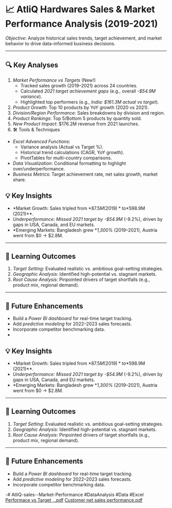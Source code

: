 # 📈 AtliQ Hardwares Sales & Market Performance Analysis (2019-2021)  

*Objective*: Analyze historical sales trends, target achievement, and market behavior to drive data-informed business decisions.  

---

## 🔍 Key Analyses  
1. *Market Performance vs Targets* (New!)  
   - Tracked sales growth (2019–2021) across 24 countries.  
   - Calculated *2021 target achievement gaps* (e.g., overall *-$54.9M variance*).  
   - Highlighted top performers (e.g., *India: $161.3M actual vs target*).  
2. *Product Growth*: Top 10 products by YoY growth (2020 vs 2021).  
3. *Division/Region Performance*: Sales breakdowns by division and region.  
4. *Product Rankings*: Top 5/Bottom 5 products by quantity sold.  
5. *New Product Impact*: $176.2M revenue from 2021 launches.
6.  🛠️ Tools & Techniques  
- *Excel Advanced Functions*:  
  - Variance analysis (Actual vs Target %).  
  - Historical trend calculations (CAGR, YoY growth).  
  - PivotTables for multi-country comparisons.  
- *Data Visualization*: Conditional formatting to highlight over/underperformance.  
- *Business Metrics*: Target achievement rate, net sales growth, market share.
 ## 💡 Key Insights  
- *Market Growth: Sales tripled from *$87.5M (2019)* to *$598.9M (2021)**.  
- *Underperformance: Missed 2021 target by *-$54.9M** (-9.2%), driven by gaps in USA, Canada, and EU markets.  
- *Emerging Markets: Bangladesh grew **1,300%* (2019–2021), Austria went from $0 → $2.8M.  

---

## 🎯 Learning Outcomes  
1. *Target Setting*: Evaluated realistic vs. ambitious goal-setting strategies.  
2. *Geographic Analysis*: Identified high-potential vs. stagnant markets.  
3. *Root Cause Analysis*: Pinpointed drivers of target shortfalls (e.g., product mix, regional demand).  

---

## 🚀 Future Enhancements  
- Build a *Power BI dashboard* for real-time target tracking.  
- Add *predictive modeling* for 2022–2023 sales forecasts.  
- Incorporate competitor benchmarking data.  
-

 ## 💡 Key Insights  
- *Market Growth: Sales tripled from *$87.5M (2019)* to *$598.9M (2021)**.  
- *Underperformance: Missed 2021 target by *-$54.9M** (-9.2%), driven by gaps in USA, Canada, and EU markets.  
- *Emerging Markets: Bangladesh grew **1,300%* (2019–2021), Austria went from $0 → $2.8M.  

---

## 🎯 Learning Outcomes  
1. *Target Setting*: Evaluated realistic vs. ambitious goal-setting strategies.  
2. *Geographic Analysis*: Identified high-potential vs. stagnant markets.  
3. *Root Cause Analysis*: Pinpointed drivers of target shortfalls (e.g., product mix, regional demand).  

---

## 🚀 Future Enhancements  
- Build a *Power BI dashboard* for real-time target tracking.  
- Add *predictive modeling* for 2022–2023 sales forecasts.  
- Incorporate competitor benchmarking data.

-# AtliQ-sales--Market-Performance #DataAnalysis #Data #Excel
[Performace vs Target ,,.pdf](https://github.com/user-attachments/files/19262465/Performace.vs.Target.pdf)
[Customer net sales performance.pdf](https://github.com/user-attachments/files/19262467/Customer.net.sales.performance.pdf)
